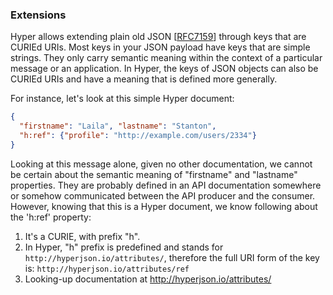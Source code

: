 ### Extensions

Hyper allows extending plain old JSON
[[RFC7159](https://tools.ietf.org/html/rfc7159)] through keys that are CURIEd
URIs. Most keys in your JSON payload have keys that are simple strings. They
only carry semantic meaning within the context of a particular message or an
application. In Hyper, the keys of JSON objects can also be CURIEd URIs and have
a meaning that is defined more generally.

For instance, let's look at this simple Hyper document:

```json
{
  "firstname": "Laila", "lastname": "Stanton",
  "h:ref": {"profile": "http://example.com/users/2334"}
}
```

Looking at this message alone, given no other documentation, we cannot be certain
about the semantic meaning of "firstname" and "lastname" properties. They are
probably defined in an API documentation somewhere or somehow communicated between
the API producer and the consumer. However, knowing that this is a Hyper document,
we know following about the 'h:ref' property:

1. It's a CURIE, with prefix "h".
2. In Hyper, "h" prefix is predefined and stands for `http://hyperjson.io/attributes/`,
   therefore the full URI form of the key is: `http://hyperjson.io/attributes/ref`
3. Looking-up documentation at http://hyperjson.io/attributes/
